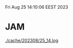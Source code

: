 Fri Aug 25 14:10:06 EEST 2023
# JAM
<a href='./cache/202308/25_14.log'>./cache/202308/25_14.log</a>
